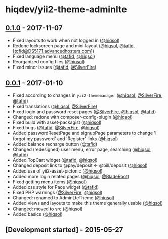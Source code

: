 # hiqdev/yii2-theme-adminlte

## [0.1.0] - 2017-11-07

- Fixed layouts to work when not logged in ([@hiqsol])
- Redone lockscreen page and mini layout ([@hiqsol], [@tafid], [tofid@DS5171.advancedhosters.com])
- Fixed language menu ([@tafid], [@hiqsol])
- Reorganized config files ([@hiqsol])
- Fixed minor issues ([@tafid], [@SilverFire])

## [0.0.1] - 2017-01-10

- Fixed according to changes in `yii2-thememanager` ([@hiqsol], [@SilverFire], [@tafid])
- Fixed translations ([@hiqsol], [@SilverFire])
- Fixed login and password reset pages ([@SilverFire], [@hiqsol], [@tafid])
- Changed: redone with composer-config-plugin ([@hiqsol])
- Fixed build with asset-packagist ([@hiqsol])
- Fixed bugs ([@tafid], [@SilverFire], [@hiqsol])
- Added passwordResetPage and signupPage parameters to change 'I forgot my password' and 'Register' links ([@hiqsol])
- Added balance recharge button ([@tafid])
- Changed (redesigned) user menu, error page, searching ([@hiqsol], [@tafid])
- Added TopCart widget ([@tafid], [@hiqsol])
- Changed deposit link to @pay/deposit <- @bill/deposit ([@hiqsol])
- Added use of yii2-asset-pictonic ([@hiqsol])
- Added more login related pages ([@hiqsol], [@BladeRoot])
- Fixed getting menu items ([@hiqsol])
- Added css style for Pace widget ([@tafid])
- Fixed PHP warnings ([@SilverFire], [@hiqsol])
- Changed: renamed to AdminLteTheme ([@hiqsol])
- Added views and layouts to make this theme generally usable ([@hiqsol])
- Changed: moved to src ([@hiqsol])
- Added basics ([@hiqsol])

## [Development started] - 2015-05-27

[@hiqsol]: https://github.com/hiqsol
[sol@hiqdev.com]: https://github.com/hiqsol
[@SilverFire]: https://github.com/SilverFire
[silverfire@hiqdev.com]: https://github.com/SilverFire
[d.naumenko.a@gmail.com]: https://github.com/SilverFire
[@tafid]: https://github.com/tafid
[tafid@hiqdev.com]: https://github.com/tafid
[andreyklochok@gmail.com]: https://github.com/tafid
[@BladeRoot]: https://github.com/BladeRoot
[bladeroot@hiqdev.com]: https://github.com/BladeRoot
[bladeroot@gmail.com]: https://github.com/BladeRoot
[Under development]: https://github.com/hiqdev/yii2-theme-adminlte/compare/0.0.1...HEAD
[0.0.1]: https://github.com/hiqdev/yii2-theme-adminlte/releases/tag/0.0.1
[0.1.0]: https://github.com/hiqdev/yii2-theme-adminlte/compare/0.0.1...0.1.0
